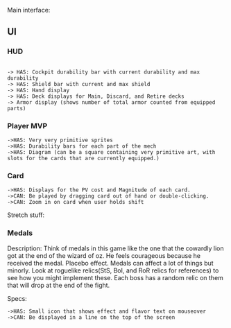 Main interface:

## UI
### **HUD**
```

-> HAS: Cockpit durability bar with current durability and max durability
-> HAS: Shield bar with current and max shield
-> HAS: Hand display 
-> HAS: Deck displays for Main, Discard, and Retire decks
-> Armor display (shows number of total armor counted from equipped parts)

```

### **Player MVP**

```
->HAS: Very very primitive sprites
->HAS: Durability bars for each part of the mech
->HAS: Diagram (can be a square containing very primitive art, with slots for the cards that are currently equipped.)
```
### **Card**
```
->HAS: Displays for the PV cost and Magnitude of each card.
->CAN: Be played by dragging card out of hand or double-clicking.
->CAN: Zoom in on card when user holds shift
```


Stretch stuff: 

### **Medals**

Description:
Think of medals in this game like the one that the cowardly lion got at the end of the wizard of oz.
He feels courageous because he received the medal.
Placebo effect.
Medals can affect a lot of things but minorly. Look at roguelike relics(StS, BoI, and RoR relics for references) to see how you might implement these. Each boss has a random relic on them that will drop at the end of the fight.

Specs: 

```
->HAS: Small icon that shows effect and flavor text on mouseover
->CAN: Be displayed in a line on the top of the screen
```
